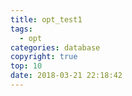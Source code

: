 ```yaml
---
title: opt_test1
tags:
  - opt
categories: database
copyright: true
top: 10
date: 2018-03-21 22:18:42
---
```

